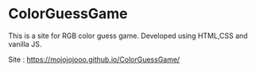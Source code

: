 # ColorGuessGame
This is a site for RGB color guess game.
Developed using HTML,CSS and vanilla JS.

Site : https://mojojojooo.github.io/ColorGuessGame/
